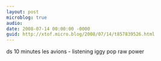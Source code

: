 ```yaml
---
layout: post
microblog: true
audio: 
date: 2008-07-14 00:00:00 -0000
guid: http://xtof.micro.blog/2008/07/14/t857839526.html
---
```

ds 10 minutes les avions - listening iggy pop raw power
